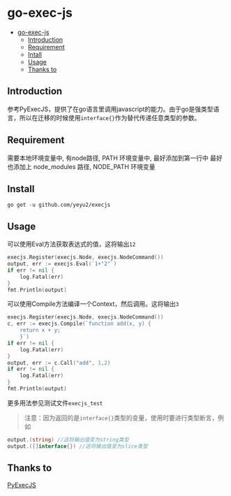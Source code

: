 # go-exec-js
- [go-exec-js](#go-exec-js)
  - [Introduction](#introduction)
  - [Requirement](#requirement)
  - [Intall](#intall)
  - [Usage](#usage)
  - [Thanks to](#thanks-to)
## Introduction
参考PyExecJS，提供了在go语言里调用javascript的能力。由于go是强类型语言，所以在迁移的时候使用`interface{}`作为替代传递任意类型的参数。

## Requirement
需要本地环境变量中, 有node路径, PATH 环境变量中, 最好添加到第一行中
最好也添加上 node_modules 路径, NODE_PATH 环境变量

## Install
```
go get -u github.com/yeyu2/execjs
```
## Usage
可以使用Eval方法获取表达式的值，这将输出`12`
```go
execjs.Register(execjs.Node, execjs.NodeCommand())
output, err := execjs.Eval(`1+"2"`)
if err != nil {
    log.Fatal(err)
}
fmt.Println(output)
```
可以使用Compile方法编译一个Context，然后调用。这将输出`3`
```go
execjs.Register(execjs.Node, execjs.NodeCommand())
c, err := execjs.Compile(`function add(x, y) {
    return x + y;
    }`)
if err != nil {
    log.Fatal(err)
}
output, err := c.Call("add", 1,2)
if err != nil {
    log.Fatal(err)
}
fmt.Println(output)
```
更多用法参见测试文件`execjs_test`
> 注意：因为返回的是`interface{}`类型的变量，使用时要进行类型断言，例如
```go
output.(string) //这将输出值变为string类型
output.([]interface{}) //这将输出值变为slice类型
```
## Thanks to
[PyExecJS](https://github.com/doloopwhile/PyExecJS)
